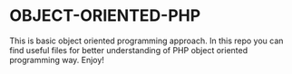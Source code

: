 # OBJECT-ORIENTED-PHP
This is basic object oriented programming approach. In this repo you can find useful files for better understanding of PHP object oriented programming way.
Enjoy!

